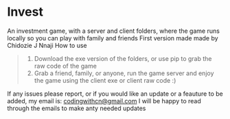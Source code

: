 # Invest
An investment game, with a server and client folders, where the game runs locally so you can play with family and friends
First version made made by Chidozie J Nnaji
How to use
>1. Download the exe version of the folders, or use pip to grab the raw code of the game
>2. Grab a friend, family, or anyone, run the game server and enjoy the game using the client exe or client raw code :)

If any issues please report, or if you would like an update or a feauture to be added, my email is: codingwithcn@gmail.com I will be happy to read through the emails to make anty needed updates